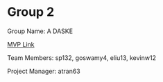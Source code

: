 # Group 2
Group Name: A DASKE


[MVP Link](https://docs.google.com/document/d/1_ZWiWz_r-qtyxH30xUFmfThxrriMveFe/edit?usp=sharing&ouid=114002994384820023223&rtpof=true&sd=true)

Team Members: sp132,  goswamy4, eliu13, kevinw12

Project Manager: atran63
